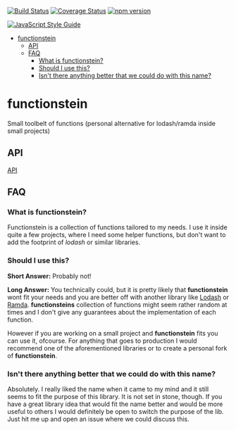 [![Build Status](https://travis-ci.org/on3iro/functionstein.svg?branch=master)](https://travis-ci.org/on3iro/functionstein)
[![Coverage Status](https://coveralls.io/repos/github/on3iro/functionstein/badge.svg?branch=master)](https://coveralls.io/github/on3iro/functionstein?branch=master)
[![npm version](https://badge.fury.io/js/functionstein.svg)](https://badge.fury.io/js/functionstein)

[![JavaScript Style Guide](https://cdn.rawgit.com/standard/standard/master/badge.svg)](https://github.com/standard/standard)

<!-- vim-markdown-toc GFM -->

* [functionstein](#functionstein)
    * [API](#api)
    * [FAQ](#faq)
        * [What is functionstein?](#what-is-functionstein)
        * [Should I use this?](#should-i-use-this)
        * [Isn't there anything better that we could do with this name?](#isnt-there-anything-better-that-we-could-do-with-this-name)

<!-- vim-markdown-toc -->

# functionstein

Small toolbelt of functions (personal alternative for lodash/ramda inside small projects)


## API

[API](https://on3iro.github.io/functionstein)

## FAQ

### What is functionstein?

Functionstein is a collection of functions tailored to my needs. I use it
inside quite a few projects, where I need some helper functions, but don't want
to add the footprint of _lodash_ or similar libraries.


### Should I use this?

**Short Answer:** Probably not!

**Long Answer:** You technically could, but it is pretty likely that **functionstein**
wont fit your needs and you are better off with another library like [Lodash](https://lodash.com/)
or [Ramda](http://ramdajs.com/). **functionsteins** collection of functions might seem rather random at
times and I don't give any guarantees about the implementation of each function.

However if you are working on a small project and **functionstein** fits you can use it, ofcourse.
For anything that goes to production I would recommend one of the aforementioned libraries or
to create a personal fork of **functionstein**.


### Isn't there anything better that we could do with this name?

Absolutely. I really liked the name when it came to my mind and it still seems to fit
the purpose of this library. It is not set in stone, though. If you have a great library idea that would fit the name
better and would be more useful to others I would definitely be open to switch the purpose of the lib.
Just hit me up and open an issue where we could discuss this.
